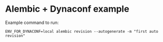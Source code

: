 # Alembic + Dynaconf example

Example command to run:

```
ENV_FOR_DYNACONF=local alembic revision --autogenerate -m "first auto revision"
```